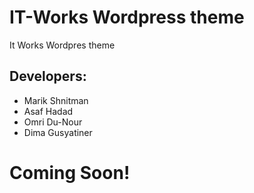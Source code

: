 # IT-Works Wordpress theme

It Works Wordpres theme

## Developers:

  - Marik Shnitman
  - Asaf Hadad
  - Omri Du-Nour
  - Dima Gusyatiner

# Coming Soon!
